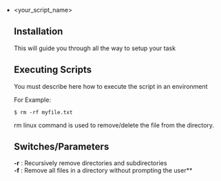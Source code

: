 - <your_script_name>	
	## Installation
	This will guide you through all the way to setup your task

	## Executing Scripts
	You must describe here how to execute the script in an environment
	
	For Example:
	```
	$ rm -rf myfile.txt
	```
	rm linux command is used to remove/delete the file from the directory.

	## Switches/Parameters
	  
	**-r** : Recursively remove directories and subdirectories  
	**-f** : Remove all files in a directory without prompting the user**  
